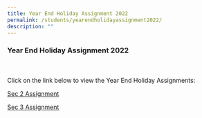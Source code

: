 ```yaml
---
title: Year End Holiday Assignment 2022
permalink: /students/yearendholidayassignment2022/
description: ""
---
```

### Year End Holiday Assignment 2022
<br>
<br>
Click on the link below to view the Year End Holiday Assignments:
<br>

[Sec 2 Assignment](https://tanglinsec.moe.edu.sg/wp-content/uploads/2022/10/Sec-2-Year-End-Holiday-Homework-2022.pdf)
<br>

[Sec 3 Assignment](https://tanglinsec.moe.edu.sg/wp-content/uploads/2022/10/Sec-3-Year-End-Holiday-Homework-2022.pdf)